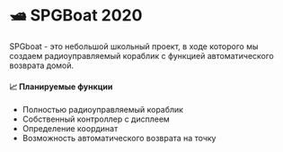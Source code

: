 # &#128741; SPGBoat 2020
 SPGboat - это небольшой школьный проект, в ходе которого мы создаем радиоуправляемый кораблик с функцией автоматического возврата домой. 
#### &#128200; Планируемые функции
* Полностью радиоуправляемый кораблик
* Собственный контроллер с дисплеем
* Определение координат
* Возможность автоматического возврата на точку
####
